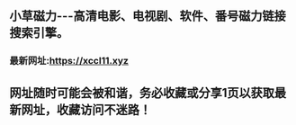 ## **小草磁力---高清电影、电视剧、软件、番号磁力链接搜索引擎。**
### 最新网址:<a href="https://xccl1.xyz" target="_blank">https://xccl11.xyz</a>
## 网址随时可能会被和谐，务必收藏或分享1页以获取最新网址，收藏访问不迷路！
